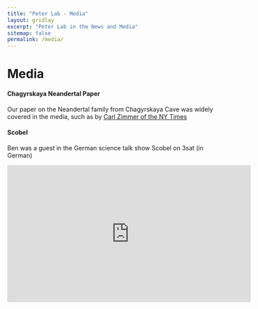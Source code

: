 ```yaml
---
title: "Peter Lab - Media"
layout: gridlay
excerpt: "Peter Lab in the News and Media"
sitemap: false
permalink: /media/
---
```


# Media

#### Chagyrskaya Neandertal Paper
Our paper on the Neandertal family from Chagyrskaya Cave was widely covered
in the media, such as by [Carl Zimmer of the NY
Times](https://www.nytimes.com/2022/10/19/science/first-neanderthal-family-russian-cave.html)

#### Scobel
Ben was a guest in the German science talk show Scobel on 3sat (in German)
<iframe width="560" height="315" src="https://www.youtube.com/embed/9d8P_r_b5tw?si=e6AGEi6H_Er0n1-V" title="YouTube video player" frameborder="0" allow="accelerometer; autoplay; clipboard-write; encrypted-media; gyroscope; picture-in-picture; web-share" allowfullscreen></iframe>





